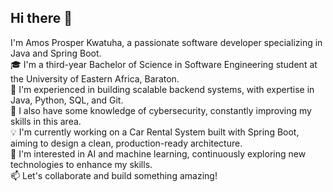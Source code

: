 ## Hi there 👋
I'm Amos Prosper Kwatuha, a passionate software developer specializing in Java and Spring Boot.  
🎓 I'm a third-year Bachelor of Science in Software Engineering student at the University of Eastern Africa, Baraton.  
💼 I'm experienced in building scalable backend systems, with expertise in Java, Python, SQL, and Git.  
🔐 I also have some knowledge of cybersecurity, constantly improving my skills in this area.  
💡 I'm currently working on a Car Rental System built with Spring Boot, aiming to design a clean, production-ready architecture.  
🤖 I'm interested in AI and machine learning, continuously exploring new technologies to enhance my skills.  
📫 Let's collaborate and build something amazing!  
<!--
**shamos13/shamos13** is a ✨ _special_ ✨ repository because its `README.md` (this file) appears on your GitHub profile.

Here are some ideas to get you started:

- 🔭 I’m currently working on ...
- 🌱 I’m currently learning ...
- 👯 I’m looking to collaborate on ...
- 🤔 I’m looking for help with ...
- 💬 Ask me about ...
- 📫 How to reach me: ...
- 😄 Pronouns: ...
- ⚡ Fun fact: ...
-->
